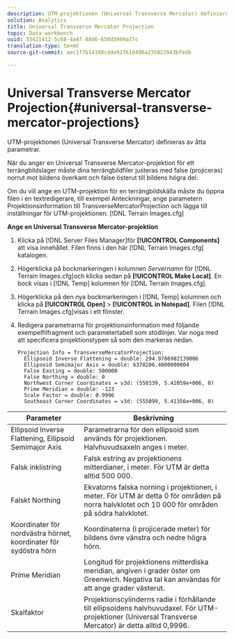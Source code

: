 ```yaml
---
description: UTM-projektionen (Universal Transverse Mercator) definieras av åtta parametrar.
solution: Analytics
title: Universal Transverse Mercator Projection
topic: Data workbench
uuid: 55421412-5c68-4a4f-88d6-650d5999a77c
translation-type: tm+mt
source-git-commit: aec1f7b14198cdde91f61d490a235022943bfedb

---
```



# Universal Transverse Mercator Projection{#universal-transverse-mercator-projections}

UTM-projektionen (Universal Transverse Mercator) definieras av åtta parametrar.

När du anger en Universal Transverse Mercator-projektion för ett terrängbildslager måste dina terrängbildfiler justeras med false (projiceras) norrut mot bildens överkant och false österut till bildens högra del.

Om du vill ange en UTM-projektion för en terrängbildskälla måste du öppna filen i en textredigerare, till exempel Anteckningar, ange parametern Projektionsinformation till TransverseMercatorProjection och lägga till inställningar för UTM-projektionen. [!DNL Terrain Images.cfg]

**Ange en Universal Transverse Mercator-projektion**

1. Klicka på [!DNL Server Files Manager]för **[!UICONTROL Components]** att visa innehållet. Filen finns i den här [!DNL Terrain Images.cfg] katalogen.

1. Högerklicka på bockmarkeringen i kolumnen *Servernamn* för [!DNL Terrain Images.cfg]och klicka sedan på **[!UICONTROL Make Local]**. En bock visas i [!DNL Temp] kolumnen för [!DNL Terrain Images.cfg].

1. Högerklicka på den nya bockmarkeringen i [!DNL Temp] kolumnen och klicka på **[!UICONTROL Open]** > **[!UICONTROL in Notepad]**. Filen [!DNL Terrain Images.cfg]visas i ett fönster.

1. Redigera parametrarna för projektionsinformation med följande exempelfilfragment och parametertabell som stödlinjer. Var noga med att specificera projektionstypen så som den markeras nedan.

   ```
   Projection Info = TransverseMercatorProjection:
     Ellipsoid Inverse Flattening = double: 294.9786982139006
     Ellipsoid Semimajor Axis = double: 6378206.4000000004
     False Easting = double: 500000
     False Northing = double: 0
     Northwest Corner Coordinates = v3d: (550339, 5.42059e+006, 0)
     Prime Meridian = double: -123
     Scale Factor = double: 0.9996
     Southeast Corner Coordinates = v3d: (555099, 5.41356e+006, 0)
   ```

| Parameter | Beskrivning |
|---|---|
| Ellipsoid Inverse Flattening, Ellipsoid Semimajor Axis | Parametrarna för den ellipsoid som används för projektionen. Halvhuvudsaxeln anges i meter. |
| Falsk inklistring | Falsk estring av projektionens mitterdianer, i meter. För UTM är detta alltid 500 000. |
| Falskt Northing | Ekvatorns falska norning i projektionen, i meter. För UTM är detta 0 för områden på norra halvklotet och 10 000 för områden på södra halvklotet. |
| Koordinater för nordvästra hörnet, koordinater för sydöstra hörn | Koordinaterna (i projicerade meter) för bildens övre vänstra och nedre högra hörn. |
| Prime Meridian | Longitud för projektionens mitterdiska meridian, angiven i grader öster om Greenwich. Negativa tal kan användas för att ange grader västerut. |
| Skalfaktor | Projektionscylinderns radie i förhållande till ellipsoidens halvhuvudaxel. För UTM-projektioner (Universal Transverse Mercator) är detta alltid 0,9996. |

